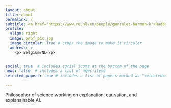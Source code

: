 ```yaml
---
layout: about
title: about
permalink: /
subtitle: <a href='https://www.ru.nl/en/people/gonzalez-barman-k'>Radboud University</a>.  
profile:
  align: right
  image: prof_pic.jpg
  image_circular: True # crops the image to make it circular
  address: >
    <p> Belgium/NL</p>
 

social: true  # includes social icons at the bottom of the page
news: false  # includes a list of news items
selected_papers: true # includes a list of papers marked as "selected={true}"
  
---
```


Philosopher of science working on explanation, causation, and explanainable AI.

